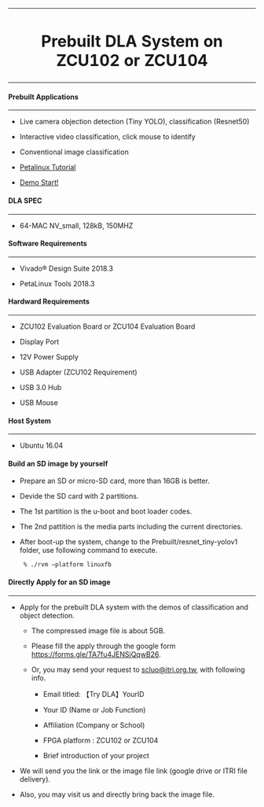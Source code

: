 <table>
<tr>
<td colspan="2" align="center"><h1>Prebuilt DLA System on ZCU102 or ZCU104</h1>
</td>
</tr>
</table>


#### Prebuilt Applications
------------------


*  Live camera objection detection (Tiny YOLO), classification (Resnet50)

*  Interactive video classification, click mouse to identify

*  Conventional image classification

*  [Petalinux Tutorial](./doc/Petalinux%20Tutorial/petalinux_tutorial.pdf)

*  [Demo Start!](./doc/Demo%20Start!/Demo%20Start.pdf)

#### DLA SPEC
----------
*  64-MAC NV_small, 128kB, 150MHZ

#### Software Requirements
--------------------------

*  Vivado&reg; Design Suite 2018.3

*  PetaLinux Tools 2018.3

#### Hardward Requirements
--------------------------

*  ZCU102 Evaluation Board or ZCU104 Evaluation Board

*  Display Port

*  12V Power Supply

*  USB Adapter (ZCU102 Requirement)

*  USB 3.0 Hub

*  USB Mouse

#### Host System
----------

*  Ubuntu 16.04

#### Build an SD image by yourself

* Prepare an SD or micro-SD card, more than 16GB is better.
* Devide the SD card with 2 partitions.
* The 1st partition is the u-boot and boot loader codes.
* The 2nd pattition is the media parts including the current directories.
* After boot-up the system, change to the Prebuilt/resnet_tiny-yolov1 folder, use following command to execute.

       % ./rvm –platform linuxfb
 

#### Directly Apply for an SD image
-------------------------------------------

*  Apply for the prebuilt DLA system with the demos of classification and object detection.

    * The compressed image file is about 5GB.

    * Please fill the apply through the google form https://forms.gle/TA7fu4JENSjQqwB26.

    * Or, you may send your request to scluo@itri.org.tw, with following info.

      *  Email titled: 【Try DLA】YourID 

      *  Your ID  (Name or Job Function)

      *  Affiliation (Company or School) 

      *  FPGA platform : ZCU102 or ZCU104 

      *  Brief introduction of your project

  *  We will send you the link or the image file link (google drive or ITRI file delivery).

  *  Also, you may visit us and directly bring back the image file.


